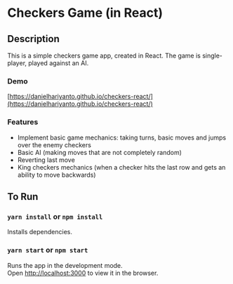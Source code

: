 # Checkers Game (in React)

## Description

This is a simple checkers game app, created in React. The game is single-player, played against an AI.

### Demo
[https://danielhariyanto.github.io/checkers-react/](https://danielhariyanto.github.io/checkers-react/)

### Features
- Implement basic game mechanics: taking turns, basic moves and jumps over the enemy checkers
- Basic AI (making moves that are not completely random)
- Reverting last move
- King checkers mechanics (when a checker hits the last row and gets an ability to move backwards)

## To Run

### `yarn install` or `npm install`

Installs dependencies.

### `yarn start` or `npm start`

Runs the app in the development mode.\
Open [http://localhost:3000](http://localhost:3000) to view it in the browser.

